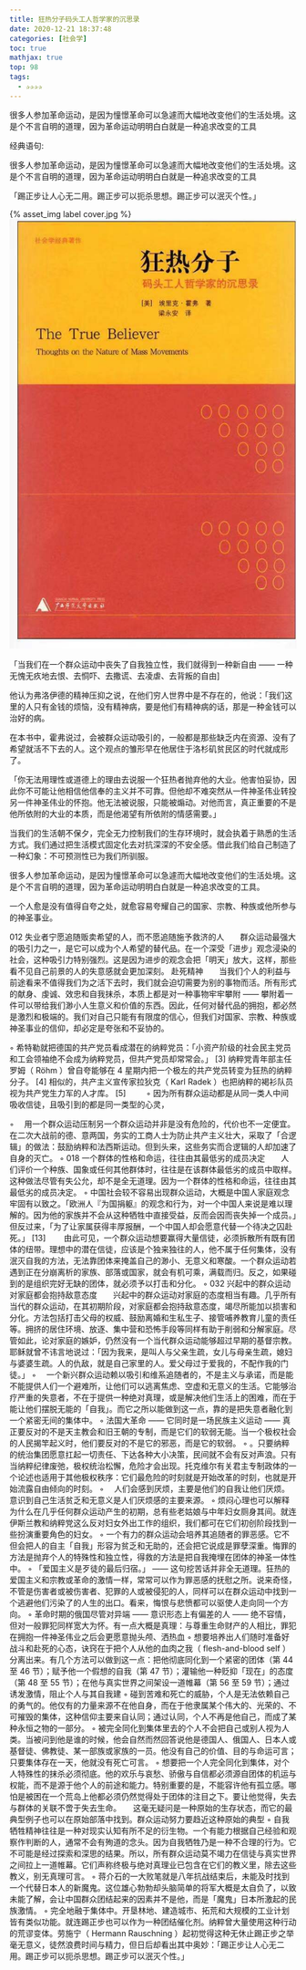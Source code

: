 ```yaml
---
title: 狂热分子码头工人哲学家的沉思录
date: 2020-12-21 18:37:48
categories: [社会学]
toc: true
mathjax: true
top: 98
tags:
  - ✰✰✰✰
---
```


很多人参加革命运动，是因为憧憬革命可以急遽而大幅地改变他们的生活处境。这是个不言自明的道理，因为革命运动明明白白就是一种追求改变的工具

经典语句:

很多人参加革命运动，是因为憧憬革命可以急遽而大幅地改变他们的生活处境。这是个不言自明的道理，因为革命运动明明白白就是一种追求改变的工具

「踢正步让人心无二用。踢正步可以扼杀思想。踢正步可以泯灭个性。」

{% asset_img label cover.jpg %}
![](狂热分子码头工人哲学家的沉思录/cover.jpg)
<!-- more -->


「当我们在一个群众运动中丧失了自我独立性，我们就得到一种新自由 —— 一种无愧无疚地去恨、去恫吓、去撒谎、去凌虐、去背叛的自由]

他认为弗洛伊德的精神压抑之说，在他们穷人世界中是不存在的，他说：「我们这里的人只有金钱的烦恼，没有精神病，要是他们有精神病的话，那是一种金钱可以治好的病。

在本书中，霍弗说过，会被群众运动吸引的，一般都是那些缺乏内在资源、没有了希望就活不下去的人。这个观点的雏形早在他居住于洛杉矶贫民区的时代就成形了。

「你无法用理性或道德上的理由去说服一个狂热者抛弃他的大业。他害怕妥协，因此你不可能让他相信他信奉的主义并不可靠。但他却不难突然从一件神圣伟业转投另一件神圣伟业的怀抱。他无法被说服，只能被煽动。对他而言，真正重要的不是他所依附的大业的本质，而是他渴望有所依附的情感需要。」

当我们的生活朝不保夕，完全无力控制我们的生存环境时，就会执着于熟悉的生活方式。我们通过把生活模式固定化去对抗深深的不安全感。借此我们给自己制造了一种幻象：不可预测性已为我们所驯服。

很多人参加革命运动，是因为憧憬革命可以急遽而大幅地改变他们的生活处境。这是个不言自明的道理，因为革命运动明明白白就是一种追求改变的工具。

一个人愈是没有值得自夸之处，就愈容易夸耀自己的国家、宗教、种族或他所参与的神圣事业。

012   失业者宁愿追随贩卖希望的人，而不愿追随施予救济的人　　群众运动最强大的吸引力之一，是它可以成为个人希望的替代品。在一个深受「进步」观念浸染的社会，这种吸引力特别强烈。这是因为进步的观念会把「明天」放大，这样，那些看不见自己前景的人的失意感就会更加深刻。
赴死精神　　当我们个人的利益与前途看来不值得我们为之活下去时，我们就会迫切需要为别的事物而活。所有形式的献身、虔诚、效忠和自我抹杀，本质上都是对一种事物牢牢攀附 —— 攀附着一件可以带给我们渺小人生意义和价值的东西。因此，任何对替代品的拥抱，都必然是激烈和极端的。我们对自己只能有有限度的信心，但我们对国家、宗教、种族或神圣事业的信仰，却必定是夸张和不妥协的。

 ◦ 希特勒就把德国的共产党员看成潜在的纳粹党员：「小资产阶级的社会民主党员和工会领袖绝不会成为纳粹党员，但共产党员却常常会。」 [3] 纳粹党青年部主任罗姆（ Röhm ）曾自夸能够在 4 星期内把一个极左的共产党员转变为狂热的纳粹分子。 [4] 相似的，共产主义宣传家拉狄克（ Karl Radek ）也把纳粹的褐衫队员视为共产党生力军的人才库。 [5] 　　
 ◦ 因为所有群众运动都是从同一类人中间吸收信徒，且吸引到的都是同一类型的心灵，

 ◦ 　用一个群众运动压制另一个群众运动并非是没有危险的，代价也不一定便宜。在二次大战前的德、意两国，务实的工商人士为防止共产主义壮大，采取了「合逻辑」的做法：鼓励纳粹和法西斯运动。但到头来，这些务实而合逻辑的人却加速了自身的灭亡。
 ◦ 018   一个群体的性格和命运，往往由其最低劣的成员决定　　人们评价一个种族、国象或任何其他群体时，往往是在该群体最低劣的成员中取样。这种做法尽管有失公允，却不是全无道理。因为一个群体的性格和命运，往往由其最低劣的成员决定。
 ◦ 中国社会较不容易出现群众运动，大概是中国人家庭观念牢固有以致之。「欧洲人『为国捐躯』的观念和行为，对一个中国人来说是难以理解的。因为他的家族并不会从这种牺牲中直接受益，反而会因而丧失掉一个成员。」但反过来，「为了让家属获得丰厚报酬，一个中国人却会愿意代替一个待决之囚赴死。」 [13] 　　由此可见，一个群众运动想要赢得大量信徒，必须拆散所有既有团体的纽带。理想中的潜在信徒，应该是个独来独往的人，他不属于任何集体，没有泯灭自我的方法，无法靠团体来掩盖自己的渺小、无意义和寒酸。一个群众运动若遇到正在分崩离析的家族、部落或国家，就会有机可乘，满载而归。反之，如果碰到的是组织完好无缺的团体，就必须予以打击和分化。
 ◦ 032   兴起中的群众运动对家庭都会抱持敌意态度　　兴起中的群众运动对家庭的态度相当有趣。几乎所有当代的群众运动，在其初期阶段，对家庭都会抱持敌意态度，竭尽所能加以损害和分化。方法包括打击父母的权威、鼓励离婚和生私生子、接管哺养教育儿童的责任等。拥挤的居住环境、放逐、集中营和恐怖手段等同样有助于削弱和分解家庭。尽管如此，论对家庭的嫉妒，仍然没有一个当代群众运动能够超过早期的基督宗教。　　耶稣就曾不讳言地说过：「因为我来，是叫人与父亲生疏，女儿与母亲生疏，媳妇与婆婆生疏。人的仇敌，就是自己家里的人。爱父母过于爱我的，不配作我的门徒。」
 ◦ 　一个新兴群众运动赖以吸引和维系追随者的，不是主义与承诺，而是能不能提供人们一个避难所，让他们可以逃离焦虑、空虚和无意义的生活。它能够治疗严重的失意者，不在于提供一种绝对真理，或是解决他们生活上的困难，而在于能让他们摆脱无能的「自我」。而它之所以能做到这一点，靠的是把失意者融化到一个紧密无间的集体中。
 ◦ 法国大革命 —— 它同时是一场民族主义运动 —— 真正要反对的不是天主教会和旧王朝的专制，而是它们的软弱无能。当一个极权社会的人民揭竿起义时，他们要反对的不是它的邪恶，而是它的软弱。
 ◦ 。只要纳粹的统治集团愿意扛起一切责任、下达各种大小决策，民间就不会有反对声浪。只有当纳粹纪律废弛，极权统治松懈，危险才会出现。托克维尔有关君主专制政体的一个论述也适用于其他极权秩序：它们最危险的时刻就是开始改革的时刻，也就是开始流露自由倾向的时刻。
 ◦ 　人们会感到厌烦，主要是他们的自我让他们厌烦。意识到自己生活贫乏和无意义是人们厌烦感的主要来源。
 ◦ 烦闷心理也可以解释为什么在几乎任何群众运动产生的初期，总有些老姑娘与中年妇女厕身其间。就连伊斯兰教和纳粹党这么反对妇女外出工作的组织，我们都可在它们初创阶段找到一些扮演重要角色的妇女。
 ◦ 一个有力的群众运动会培养其追随者的罪恶感。它不但会把人的自主「自我」形容为贫乏和无助的，还会把它说成是罪孽深重。悔罪的方法是抛弃个人的特殊性和独立性，得救的方法是把自我掩埋在团体的神圣一体性中。
 ◦ 「爱国主义是歹徒的最后归宿。」 —— 这句挖苦话并非全无道理。狂热的爱国主义和宗教或革命的激情一样，常常可以作为罪恶感的抚慰之所。说来奇怪，不管是伤害者或被伤害者、犯罪的人或被侵犯的人，同样可以在群众运动中找到一个逃避他们污染了的人生的出口。看来，悔恨与悲愤都可以驱使人走向同一个方向。
 ◦ 革命时期的俄国尽管对异端 —— 意识形态上有偏差的人 —— 绝不容情，但对一般罪犯同样宽大为怀。有一点大概是真理：与尊重生命财产的人相比，罪犯在拥抱一件神圣伟业之后会更愿意抛头颅、洒热血
 ◦ 想要培养出人们随时准备好战斗和赴死的心态，诀窍在于把个人从他的血肉之我（ flesh-and-blood self ）分离出来。有几个方法可以做到这一点：把他彻底同化到一个紧密的团体（第 44 至 46 节）；赋予他一个假想的自我（第 47 节）；灌输他一种贬抑「现在」的态度（第 48 至 55 节）；在他与真实世界之间架设一道帷幕（第 56 至 59 节）；通过诱发激情，阻止个人与其自我建
 ◦ 碰到苦难和死亡的威胁，个人是无法依赖自己的勇气的。他仅有的力量来源不在他自身，而在于他隶属某个伟大的、光荣的、不可摧毁的集体，这种信仰主要来自认同；通过认同，个人不再是他自己，而成了某种永恒之物的一部分。
 ◦ 被完全同化到集体里去的个人不会把自己或别人视为人类。当被问到他是谁的时候，他会自然而然回答说他是德国人、俄国人、日本人或基督徒、佛教徒、某一部族或家族的一员。他没有自己的价值、目的与命运可言；只要集体存在一天，他就没有死亡可言。
 ◦ 想要把一个人完全同化到集体，对个人特殊性的抹杀必须彻底。他的欢乐与哀愁、骄傲与自信都必须源自团体的机运与权能，而不是源于他个人的前途和能力。特别重要的是，不能容许他有孤立感。哪怕是被困在一个荒岛上他都必须仍然觉得处于团体的注目之下。要让他觉得，失去与群体的关联不啻于失去生命。　　这毫无疑问是一种原始的生存状态，而它的最典型例子也可以在原始部落中找到。群众运动努力要趋近这种原始的典型
 ◦ 自我牺牲精神往往是一种对现实认知有所不足的衍生物。一个有能力根据自己经验和观察作判断的人，通常不会有殉道的念头。因为自我牺牲乃是一种不合理的行为。它不可能是经过探索和深思的结果。所以，所有群众运动莫不竭力在信徒与真实世界之间拉上一道帷幕。它们声称终极与绝对真理业已包含在它们的教义里，除去这些教义，别无真理可言。
 ◦ 蒋介石的一大败笔就是八年抗战结束后，未能及时找到一个代替日本人的新魔鬼。这位雄心勃勃却头脑简单的将军大概是太自负了，以致未能了解，会让中国群众团结起来的因素并不是他，而是「魔鬼」日本所激起的民族激情。
 ◦ 完全地融于集体中。开垦林地、建造城市、拓荒和大规模的工业计划皆有类似功能。就连踢正步也可以作为一种团结催化剂。纳粹曾大量使用这种行动的荒谬变体。劳施宁（ Hermann Rauschning ）起初觉得这种无休止踢正步之举毫无意义，徒然浪费时间与精力，但日后却看出其中奥妙：「踢正步让人心无二用。踢正步可以扼杀思想。踢正步可以泯灭个性。」

